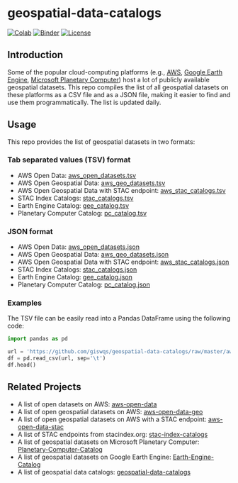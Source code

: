 # geospatial-data-catalogs

[![Colab](https://colab.research.google.com/assets/colab-badge.svg)](https://colab.research.google.com/github/giswqs/geospatial-data-catalogs/blob/master/examples.ipynb)
[![Binder](https://mybinder.org/badge_logo.svg)](https://mybinder.org/v2/gh/giswqs/geospatial-data-catalogs/HEAD?labpath=examples.ipynb)
[![License](https://img.shields.io/badge/License-MIT-yellow.svg)](https://opensource.org/licenses/MIT)

## Introduction

Some of the popular cloud-computing platforms (e.g., [AWS](https://aws.amazon.com/earth/), [Google Earth Engine](https://earthengine.google.com/), [Microsoft Planetary Computer](https://planetarycomputer.microsoft.com/)) host a lot of publicly available geospatial datasets. This repo compiles the list of all geospatial datasets on these platforms as a CSV file and as a JSON file, making it easier to find and use them programmatically. The list is updated daily.

## Usage

This repo provides the list of geospatial datasets in two formats:

### Tab separated values (TSV) format

- AWS Open Data: [aws_open_datasets.tsv](https://github.com/giswqs/geospatial-data-catalogs/blob/master/aws_open_datasets.tsv)
- AWS Open Geospatial Data: [aws_geo_datasets.tsv](https://github.com/giswqs/geospatial-data-catalogs/blob/master/aws_geo_datasets.tsv)
- AWS Open Geospatial Data with STAC endpoint: [aws_stac_catalogs.tsv](https://github.com/giswqs/geospatial-data-catalogs/blob/master/aws_stac_catalogs.tsv)
- STAC Index Catalogs: [stac_catalogs.tsv](https://github.com/giswqs/geospatial-data-catalogs/blob/master/stac_catalogs.tsv)
- Earth Engine Catalog: [gee_catalog.tsv](https://github.com/giswqs/geospatial-data-catalogs/blob/master/gee_catalog.tsv)
- Planetary Computer Catalog: [pc_catalog.tsv](https://github.com/giswqs/geospatial-data-catalogs/blob/master/pc_catalog.tsv)

### JSON format

- AWS Open Data: [aws_open_datasets.json](https://github.com/giswqs/geospatial-data-catalogs/blob/master/aws_open_datasets.json)
- AWS Open Geospatial Data: [aws_geo_datasets.json](https://github.com/giswqs/geospatial-data-catalogs/blob/master/aws_geo_datasets.json)
- AWS Open Geospatial Data with STAC endpoint: [aws_stac_catalogs.json](https://github.com/giswqs/geospatial-data-catalogs/blob/master/aws_stac_catalogs.json)
- STAC Index Catalogs: [stac_catalogs.json](https://github.com/giswqs/geospatial-data-catalogs/blob/master/stac_catalogs.json)
- Earth Engine Catalog: [gee_catalog.json](https://github.com/giswqs/geospatial-data-catalogs/blob/master/gee_catalog.json)
- Planetary Computer Catalog: [pc_catalog.json](https://github.com/giswqs/geospatial-data-catalogs/blob/master/pc_catalog.json)

### Examples

The TSV file can be easily read into a Pandas DataFrame using the following code:

```python
import pandas as pd

url = 'https://github.com/giswqs/geospatial-data-catalogs/raw/master/aws_geo_datasets.tsv'
df = pd.read_csv(url, sep='\t')
df.head()
```

## Related Projects

- A list of open datasets on AWS: [aws-open-data](https://github.com/giswqs/aws-open-data)
- A list of open geospatial datasets on AWS: [aws-open-data-geo](https://github.com/giswqs/aws-open-data-geo)
- A list of open geospatial datasets on AWS with a STAC endpoint: [aws-open-data-stac](https://github.com/giswqs/aws-open-data-stac)
- A list of STAC endpoints from stacindex.org: [stac-index-catalogs](https://github.com/giswqs/stac-index-catalogs)
- A list of geospatial datasets on Microsoft Planetary Computer: [Planetary-Computer-Catalog](https://github.com/giswqs/Planetary-Computer-Catalog)
- A list of geospatial datasets on Google Earth Engine: [Earth-Engine-Catalog](https://github.com/giswqs/Earth-Engine-Catalog)
- A list of geospatial data catalogs: [geospatial-data-catalogs](https://github.com/giswqs/geospatial-data-catalogs)
